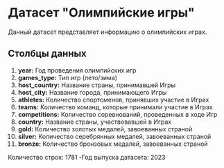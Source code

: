 # Датасет "Олимпийские игры"

Данный датасет представляет информацию о олимпийских играх.

## Столбцы данных

1. **year:** Год проведения олимпийских игр
2. **games_type:** Тип игр (лето/зима)
3. **host_country:** Название страны, принимавшей Игры
4. **host_city:** Название города, принимающего Игры
5. **athletes:** Количество спортсменов, принявших участие в Играх
6. **teams:** Количество команд, которые принимали участие в Играх
7. **competitions:** Количество соревнований, проведенных в ходе Игр
8. **country:** Название страны, участвовавшей в Играх
9. **gold:** Количество золотых медалей, завоеванных страной
10. **silver:** Количество серебрянных медалей, завоеванных страной
11. **bronze:** Количество бронзовых медалей, завоеванных страной

Количество строк: 1781
-Год выпуска датасета: 2023
